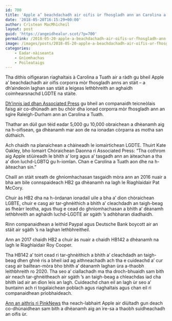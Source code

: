 ```yaml
---
id: 700
title: 'Apple a’ beachdachadh air oifis ùr fhosgladh ann an Carolina a Tuath a dh’aindeoin laghan san stàit a leigeas lethbhreith an aghaidh luchd-LGDTE'
date: '2018-05-20T16:15:29+00:00'
author: Crìstean MacMhìcheil
layout: post
guid: 'https://angeidhealur.scot/?p=700'
permalink: /2018-05-20-apple-a-beachdachadh-air-oifis-ur-fhosgladh-ann-an-carolina-a-tuath-a-dhaindeoin-laghan-san-stait-a-leigeas-lethbhreith-an-aghaidh-luchd-lgdte/
image: /images/posts/2018-05-20-apple-a-beachdachadh-air-oifis-ur-fhosgladh-ann-an-carolina-a-tuath-a-dh-aindeoin-laghan-san-stait-a-leigeas-leth-bhreith.webp
categories:
    - Eadar-nàiseanta
    - Gnìomhachas
    - Poileataigs
---
```


Tha dithis oifigearan riaghaltais à Carolina a Tuath air a ràdh gu bheil Apple a’ beachdachadh air oifis corporra mòr fhosgladh anns an stàit – a dh’aindeoin laghan san stàit a leigeas lethbhreith an aghaidh coimhearsnachd LGDTE na stàite.

[Dh’innis iad dhan Associated Press](https://www.seattletimes.com/business/gay-friendly-apple-weighs-north-carolina-despite-lgbt-laws/) gu bheil an companaidh teicneòlais faisg air co-dhùnadh am bu chòir dha ionad corporra mòr fhosgladh ann an sgìre Raleigh-Durham ann an Carolina a Tuath.

Thathar an dùil gun tèid eadar 5,000 gu 10,000 obraichean a dhèanamh aig na h-oifisean, ga dhèanamh mar aon de na ionadan còrparra as motha san dùthaich.

Ach chaidh na planaichean a chàineadh le iomairtichean LGDTE. Thuirt Kate Oakley, bho Iomairt Chòraichean Daonna ri Associated Press: “Tha cothrom aig Apple stiùireadh le bhith a’ lorg agus a’ tasgadh ann an àiteachan a tha a’ dìon luchd-LGBTQ gu h-iomlan. Chan e Carolina a Tuath aon dhe na h-àiteachan sin.”

Chaill an stàit sreath de ghnìomhachasan tasgaidh mòra ann an 2016 nuair a bha am bìle connspaideach HB2 ga dhèanamh na lagh le Riaghlaidair Pat McCory.

Chuir às HB2 dha na h-òrdanan ionadail uile a bha a’ dìon chòraichean LGBTE, chuir e casg air tar-ghnèithich a bhith a’ cleachdadh an taigh-beag as fheàrr leotha, agus thug e cead do ghnìomhachasan a bhith a’ dèanamh lethbhreith an aghaidh luchd-LGDTE air sgàth ’s adhbharan diadhaidh.

Rinn companaidhean a leithid Paypal agus Deutsche Bank boycott air an stàit air sgàth ’s na laghan lethbhreitheil.

Ann an 2017 chaidh HB2 a chuir às nuair a chaidh HB142 a dhèanamh na lagh le Riaghlaidair Roy Cooper.

Tha HB142 a’ toirt cead ri tar-ghnèithich a bhith a’ cleachdadh an taigh-beag dhen ghnè ris a bheil iad ag aithneachadh ach tha e cuideachd a’ cur casg air bailtean-mòra bho bhith a’ dèanamh laghan ùra a-thaobh leithbhreith ro 2020. Tha seo a’ ciallachadh ma tha droch-bhuaidh sam bith air neach tar-ghnèitheach air sgàth ’s an taigh-beag a chleachdas iad cha bhith iad air an dìon leis an lagh. Cuideachd chan eil an lagh ùr seo a’ buntainn ach ri togalaichean poblach agus riaghaltais agus chan eil ri companaidhean prìobhaideach.

[Ann an aithris ri PinkNews](https://www.pinknews.co.uk/2018/05/20/apple-north-carolina-hb2-expansion-boycott/) tha neach-labhairt Apple air diùltadh gun deach co-dhùnaidhean sam bith a dhèanamh aig an ìre-sa a thaobh suidheachadh an oifis ùr.
